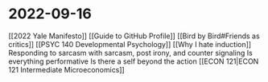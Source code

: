 # 2022-09-16
[[2022 Yale Manifesto]]
[[Guide to GitHub Profile]]
[[Bird by Bird#Friends as critics]]
[[PSYC 140 Developmental Psychology]]
[[Why I hate induction]]
Responding to sarcasm with sarcasm, post irony, and counter signaling
Is everything performative
Is there a self beyond the action
[[ECON 121|ECON 121 Intermediate Microeconomics]]
